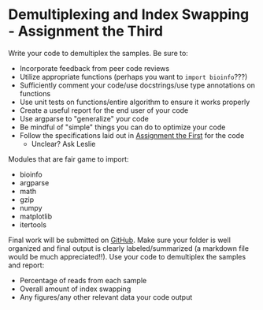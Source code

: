 # Demultiplexing and Index Swapping - Assignment the Third

Write your code to demultiplex the samples. Be sure to:

- Incorporate feedback from peer code reviews
- Utilize appropriate functions (perhaps you want to `import bioinfo`???)
- Sufficiently comment your code/use docstrings/use type annotations on functions
- Use unit tests on functions/entire algorithm to ensure it works properly
- Create a useful report for the end user of your code
- Use argparse to "generalize" your code
- Be mindful of "simple" things you can do to optimize your code
- Follow the specifications laid out in [Assignment the First](../Assignment-the-first) for the code
    - Unclear? Ask Leslie

Modules that are fair game to import:
- bioinfo
- argparse
- math
- gzip
- numpy
- matplotlib
- itertools

Final work will be submitted on [GitHub](.). Make sure your folder is well organized and final output is clearly labeled/summarized (a markdown file would be much appreciated!!). Use your code to demultiplex the samples and report:
- Percentage of reads from each sample
- Overall amount of index swapping
- Any figures/any other relevant data your code output
